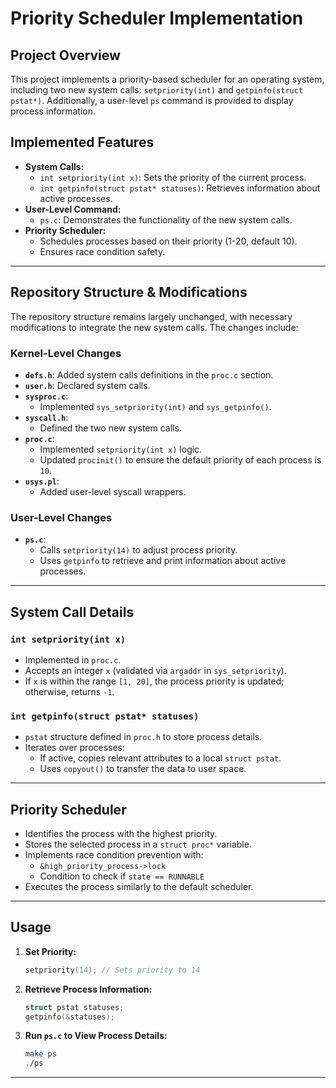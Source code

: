 # **Priority Scheduler Implementation**

## **Project Overview**
This project implements a priority-based scheduler for an operating system, including two new system calls: `setpriority(int)` and `getpinfo(struct pstat*)`. Additionally, a user-level `ps` command is provided to display process information.

## **Implemented Features**
- **System Calls:**
  - `int setpriority(int x)`: Sets the priority of the current process.
  - `int getpinfo(struct pstat* statuses)`: Retrieves information about active processes.
- **User-Level Command:**
  - `ps.c`: Demonstrates the functionality of the new system calls.
- **Priority Scheduler:**
  - Schedules processes based on their priority (1-20, default 10).
  - Ensures race condition safety.

---

## **Repository Structure & Modifications**
The repository structure remains largely unchanged, with necessary modifications to integrate the new system calls. The changes include:

### **Kernel-Level Changes**
- **`defs.h`**: Added system calls definitions in the `proc.c` section.
- **`user.h`**: Declared system calls.
- **`sysproc.c`**:
  - Implemented `sys_setpriority(int)` and `sys_getpinfo()`.
- **`syscall.h`**:
  - Defined the two new system calls.
- **`proc.c`**:
  - Implemented `setpriority(int x)` logic.
  - Updated `procinit()` to ensure the default priority of each process is `10`.
- **`usys.pl`**:
  - Added user-level syscall wrappers.

### **User-Level Changes**
- **`ps.c`**:
  - Calls `setpriority(14)` to adjust process priority.
  - Uses `getpinfo` to retrieve and print information about active processes.

---

## **System Call Details**
### **`int setpriority(int x)`**
- Implemented in `proc.c`.
- Accepts an integer `x` (validated via `argaddr` in `sys_setpriority`).
- If `x` is within the range `[1, 20]`, the process priority is updated; otherwise, returns `-1`.

### **`int getpinfo(struct pstat* statuses)`**
- `pstat` structure defined in `proc.h` to store process details.
- Iterates over processes:
  - If active, copies relevant attributes to a local `struct pstat`.
  - Uses `copyout()` to transfer the data to user space.

---

## **Priority Scheduler**
- Identifies the process with the highest priority.
- Stores the selected process in a `struct proc*` variable.
- Implements race condition prevention with:
  - `&high_priority_process->lock`
  - Condition to check if `state == RUNNABLE`
- Executes the process similarly to the default scheduler.

---

## **Usage**
1. **Set Priority:**
   ```c
   setpriority(14); // Sets priority to 14
   ```
2. **Retrieve Process Information:**
   ```c
   struct pstat statuses;
   getpinfo(&statuses);
   ```
3. **Run `ps.c` to View Process Details:**
   ```sh
   make ps
   ./ps
   ```

---


